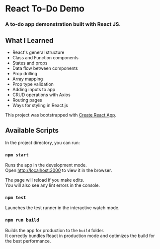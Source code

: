 # React To-Do Demo

<h3>A to-do app demonstration built with React JS.<h3/>

## What I Learned

- React's general structure
- Class and Function components
- States and props
- Data flow between components
- Prop drilling
- Array mapping
- Prop type validation
- Adding inputs to app
- CRUD operations with Axios
- Routing pages
- Ways for styling in React.js

This project was bootstrapped with [Create React App](https://github.com/facebook/create-react-app).

## Available Scripts

In the project directory, you can run:

### `npm start`

Runs the app in the development mode.<br />
Open [http://localhost:3000](http://localhost:3000) to view it in the browser.

The page will reload if you make edits.<br />
You will also see any lint errors in the console.

### `npm test`

Launches the test runner in the interactive watch mode.<br />

### `npm run build`

Builds the app for production to the `build` folder.<br />
It correctly bundles React in production mode and optimizes the build for the best performance.
